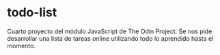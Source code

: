 
# todo-list
Cuarto proyecto del módulo JavaScript de The Odin Project. Se nos pide desarrollar una lista de tareas online utilizando todo lo aprendido hasta el momento.
